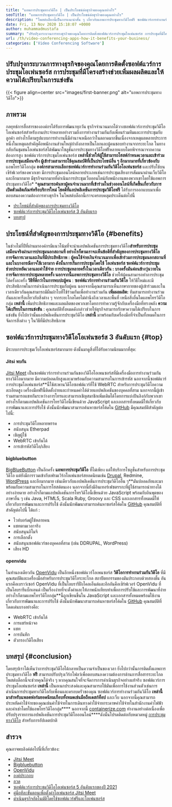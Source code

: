 ```yaml
---
title: "แอพการประชุมทางวิดีโอ | เป็นประโยชน์ต่อธุรกิจของคุณอย่างไร" 
seoTitle: "แอพการประชุมทางวิดีโอ | เป็นประโยชน์ต่อธุรกิจของคุณอย่างไร" 
description: "โพสต์บล็อกนี้เป็นการแนะนำสั้น ๆ เกี่ยวกับแอพการประชุมทางวิดีโอฟรี ซอฟต์แวร์การทำงานร่วมกันฟรีเหล่านี้มีคุณสมบัติที่หลากหลายสำหรับการประชุมกลุ่ม" 
date: Fri, 13 Nov 2020 15:18:07 +0000
author: muhammadmustafa
summary: "ปรับปรุงกระบวนการทางธุรกิจของคุณโดยการติดตั้งซอฟต์แวร์การประชุมโอเพ่นซอร์ส การประชุมที่มีโครงสร้างช่วยเพิ่มผลผลิตและให้ความได้เปรียบในการแข่งขัน" 
url: /th/video-conferencing-apps-how-it-benefits-your-business/
categories: ['Video Conferencing Software']
---
```


## ปรับปรุงกระบวนการทางธุรกิจของคุณโดยการติดตั้งซอฟต์แวร์การประชุมโอเพ่นซอร์ส การประชุมที่มีโครงสร้างช่วยเพิ่มผลผลิตและให้ความได้เปรียบในการแข่งขัน

{{< figure align=center src="images/first-banner.png" alt="แอพการประชุมทางวิดีโอ">}}


## ภาพรวม
กลยุทธ์การสื่อสารขององค์กรได้รับการพัฒนาทุกวัน ธุรกิจจำนวนมากได้วางซอฟต์แวร์การประชุมวิดีโอโอเพ่นซอร์สสำหรับงานประจำหลายอย่างรวมถึงการทำงานร่วมกันกับเพื่อนร่วมทีมและการประชุมกับลูกค้า อย่างไรก็ตามรูปแบบการทำงานนี้มีอำนาจเหนือกว่าในตลาดมากขึ้นเนื่องจากเหตุผลหลายประการ หนึ่งในเหตุผลสำคัญคือพนักงานส่วนใหญ่กำลังกลายเป็นโลกและผู้คนชอบทำงานจากระยะไกล ในทางกลับกันชุมชนโอเพ่นซอร์สได้พัฒนาโซลูชันการประชุมทางวิดีโอฟรีหลายแบบโดยพิจารณาจากความต้องการสูง ซอฟต์แวร์การประชุมโอเพ่นซอร์ส  **เหล่านี้ช่วยให้ผู้ใช้สามารถโฮสต์กำหนดเวลาและเข้าร่วมการประชุมเสมือนจริง ผู้เข้าร่วมสามารถใช้คุณสมบัติที่เป็นประโยชน์อื่น ๆ อีกมากมายที่เกี่ยวข้องกับ** แอพโทรวิดีโอกลุ่ม **องค์กรสามารถเลือกซอฟต์แวร์การทำงานร่วมกันวิดีโอโอเพ่นซอร์ส**  และปรับใช้บนเซิร์ฟเวอร์ของพวกเขา มีการประชุมออนไลน์หลายประเภทเช่นการประชุมเสียงการสัมมนาผ่านเว็บวิดีโอและอีกมากมาย
มีธุรกิจมากมายที่ดำเนินการประชุมเว็บออนไลน์กับพนักงานของพวกเขาโดยใช้แอพการประชุมทางวิดีโอ*  ***คุณสามารถค้นหาผู้คนจำนวนมากที่เข้าร่วมในช่วงออนไลน์ที่เกิดขึ้นเกี่ยวกับการเปิดตัวผลิตภัณฑ์หรือบริการใหม่ โชคดีที่แอปพลิเคชันการประชุมวิดีโอฟรี**  ได้รับการออกแบบมาเพื่อตอบสนองความต้องการทางธุรกิจ ในโพสต์บล็อกนี้เราจะครอบคลุมประเด็นต่อไปนี้
  * [][1][ประโยชน์ที่สำคัญของการประชุมทางวิดีโอ][2]
  * [ซอฟต์แวร์การประชุมวิดีโอโอเพ่นซอร์ส 3 อันดับแรก][3]
  * [บทสรุป][4]

## ประโยชน์ที่สำคัญของการประชุมทางวิดีโอ {#benefits}

ในช่วงไม่กี่ปีที่ผ่านมาองค์กรมีแนวโน้มที่จะนำแอปพลิเคชันการประชุมทางวิดีโอ**สำหรับการประชุมเสมือนจริงผ่านการประชุมนอกสถานที่ อย่างไรก็ตามเราจะเห็นข้อดีที่สำคัญของการประชุมทางวิดีโอ
 **การจัดการเวลาและเงินที่มีประสิทธิภาพ** : ผู้คนใช้จ่ายเงินจำนวนมากเพื่อเข้าร่วมการประชุมนอกสถานที่และในบางกรณีอาจใช้เวลามาก ดังนั้นการเริ่มการประชุมโดยใช้ **โอเพ่นซอร์ส**  **ซอฟต์แวร์การประชุม**  ช่วยประหยัดเวลาและค่าใช้จ่าย
 **การประชุมหลายครั้งในเวลาเดียวกัน** : บางครั้งมันค่อนข้างวุ่นวายในการจัดการการประชุมหลายครั้ง นอกจากนี้แอพการประชุมทางวิดีโอ** ช่วยให้ผู้คนสามารถทำการประชุมได้ครั้งละครั้ง
 **วิธีที่ดีกว่าในการพบปะผู้คน** : **ซอฟต์แวร์การทำงานร่วมกันวิดีโอ** ให้วิธีใหม่และมีประสิทธิภาพในการดำเนินการประชุมกับผู้คน นอกจากนี้คุณสามารถเห็นภาษากายของผู้เข้าร่วมและในเวลาเดียวกันคุณสามารถมีผืนผ้าใบที่ใช้ร่วมกันเพื่อทำงานร่วมกัน
 **เพิ่มผลผลิต:**  ทีมสามารถทำงานร่วมกันและหารือเกี่ยวกับสิ่งต่าง ๆ จากระยะไกลโดยไม่คำนึงถึงเวลาและพื้นที่ เหนือสิ่งอื่นใดแอพโทรวิดีโอกลุ่ม **เหล่านี้** เพิ่มประสิทธิภาพและผลผลิตของพวกเขาโดยการทำความรู้จักกับเครื่องมือที่ทรงพลัง
 **ความได้เปรียบในการแข่งขัน** : คุณสมบัติทั้งหมดดังกล่าวช่วยให้ธุรกิจสามารถรักษาความได้เปรียบในการแข่งขัน ยิ่งไปกว่านั้นแอปพลิเคชันการประชุมวิดีโอ **เหล่านี้** มาพร้อมกับเครื่องมือที่จำเป็นทั้งหมดในการจัดการสิ่งต่าง ๆ ในวิธีที่มีประสิทธิภาพ

## ซอฟต์แวร์การประชุมทางวิดีโอโอเพ่นซอร์ส 3 อันดับแรก {#top}

มีระบบการประชุมเว็บโอเพ่นซอร์สมากมาย ดังนั้นมาดูสิ่งที่ได้รับความนิยมมากที่สุด:

#### Jitsi พบกัน
[Jitsi Meet][5] เป็นซอฟต์แวร์การทำงานร่วมกันของวิดีโอโอเพนซอร์สที่มีเครื่องมือการทำงานร่วมกันทางวิดีโอมากมาย มีความปลอดภัยสูงและมาพร้อมกับความสามารถในการเข้ารหัส นอกจากนี้ซอฟต์แวร์การประชุมโอเพ่นซอร์ส**นี้ใช้สะพานวิดีโอซอฟต์แวร์ที่ใช้ WebRTC สำหรับการประชุมวิดีโอความละเอียดสูง เครื่องมือฟรีนี้ติดตั้งง่ายและกำหนดค่าได้ด้วยแอปพลิเคชันของบุคคลที่สาม นอกจากนี้ผู้เข้าร่วมสามารถแชทกันระหว่างการโทรและสามารถเชิญสมาชิกเพิ่มเติมได้โดยการแบ่งปันลิงก์กับพวกเขา อย่างไรก็ตามแอปพลิเคชันการโทรวิดีโอนี้เขียนด้วย JavaScript และเอกสารทั้งหมดมีให้เกี่ยวกับการพัฒนาและการปรับใช้ ดังนั้นนักพัฒนาสามารถค้นหาซอร์สโค้ดใน [GitHub][6] มีคุณสมบัติสำคัญต่อไปนี้:
  * การประชุมวิดีโอหลายพรรค
  * สนับสนุน Etherpad
  * เชิญผู้ใช้
  * WebRTC เข้ากันได้
  * การเข้ารหัสวิดีโอ/เสียง

#### bigbluebutton
[BigBlueButton][7] เป็นอีกครั้ง  **แอพการประชุมวิดีโอ**  ที่ไม่เพียง แต่ให้บริการโซลูชั่นสำหรับการประชุมวิดีโอ แต่ยังมีการรวมเข้ากับเฟรมเวิร์กโอเพ่นซอร์สยอดนิยมเช่น [Drupal][8], Redmine, [WordPress][9] และอีกมากมาย เช่นเดียวกับแอปพลิเคชันการประชุมวิดีโออื่น ๆ**มันปลอดภัยและมาพร้อมกับความสามารถในการโฮสต์ตนเอง นอกจากนี้ยังมีอินเทอร์เฟซตรรกะที่ผู้ใช้สามารถนำทางได้อย่างง่ายดาย อย่างไรก็ตามแอปพลิเคชันการโทรวิดีโอนี้เขียนด้วย JavaScript พร้อมกับอินพุตของภาษาอื่น ๆ เช่น Java, HTML5, Scala Ruby, Groovy และ CSS และเอกสารทั้งหมดมีให้เกี่ยวกับการพัฒนาและการปรับใช้ ดังนั้นนักพัฒนาสามารถค้นหาซอร์สโค้ดใน [GitHub][10] คุณสมบัติที่สำคัญต่อไปนี้ ได้แก่ :
  * ไวท์บอร์ดผู้ใช้หลายคน
  * แชทตามเวลาจริง
  * สนับสนุนอิโมจิ
  * การเลือกตั้ง
  * สนับสนุนซอฟต์แวร์ของบุคคลที่สาม (เช่น DDRUPAL, WordPress)
  * เสียง HD

#### openvidu
ในทำนองเดียวกัน [OpenVidu][11] เป็นอีกหนึ่งซอฟต์แวร์โอเพนซอร์ส  **วิดีโอการทำงานร่วมกันวิดีโอ**  ที่มีคุณสมบัติและเครื่องมือสำหรับการประชุมวิดีโอระยะไกล สถาปัตยกรรมของมันประกอบด้วยสองชั้น อันแรกคือเบราว์เซอร์ OpenVidu ที่เป็นไลบรารีฝั่งไคลเอ็นต์และอีกอันคือเซิร์ฟเวอร์ OpenVidu ที่เป็นไลบรารีแบ็กเอนด์ เป็นเรื่องง่ายที่จะตั้งค่าและให้ภาพนักเทียบท่าเพื่อการปรับใช้และการพัฒนาที่ง่าย อย่างไรก็ตามแอพโทรวิดีโอกลุ่ม**นี้ถูกเขียนขึ้นใน JavaScript และเอกสารทั้งหมดพร้อมใช้งานเกี่ยวกับการพัฒนาและการปรับใช้ ดังนั้นนักพัฒนาสามารถค้นหาซอร์สโค้ดใน [GitHub][12] คุณสมบัติที่โดดเด่นบางอย่างคือ:
  * WebRTC เข้ากันได้
  * การแชร์หน้าจอ
  * แชท
  * การบันทึก
  * ตัวกรองวิดีโอเสียง

## บทสรุป {#conclusion}

โดยสรุปเราได้เห็นว่าการประชุมวิดีโอได้กลายเป็นความจำเป็นของเวลา ยิ่งไปกว่านั้นการติดตั้งแอพการประชุมทางวิดีโอ  **ฟรี** สามารถปรับปรุงเวิร์กโฟลว์เพื่อตอบสนองความต้องการด้านการสื่อสารระยะไกล โพสต์บล็อกนี้จะช่วยคุณได้จริง ๆ หากคุณสนใจที่จะจัดการการดำเนินธุรกิจอย่างแท้จริง ซอฟต์แวร์การประชุมโอเพ่นซอร์ส  **เหล่านี้**  เป็นอเนกประสงค์และคุณสามารถใช้มันเพื่อการใช้งานส่วนตัวเช่นการดำเนินการประชุมทางวิดีโอกับเพื่อนและครอบครัวของคุณ ซอฟต์แวร์การทำงานร่วมกันวิดีโอ **เหล่านี้มาสำหรับแพลตฟอร์มยอดนิยมเกือบทั้งหมดเช่นมือถือเดสก์ท็อป**  และเว็บ นอกจากนี้คุณสามารถประหยัดค่าใช้จ่ายของคุณเช่นค่าใช้จ่ายในการเดินทางค่าใช้จ่ายกระดาษค่าใช้จ่ายในสำนักงานค่าไฟฟ้าและค่าเช่าโดยใช้แอพโทรวิดีโอกลุ่ม****
นอกจากนี้ [containerize.com][13] ทำงานอย่างต่อเนื่องเพื่อปรับปรุงรายการแอปพลิเคชันการประชุมวิดีโอออนไลน์****ดังนั้นโปรดติดต่อกับหมวดหมู่ [การประชุมทางวิดีโอ][14] สำหรับการอัปเดตปกติ

## สำรวจ
คุณอาจพบลิงค์ต่อไปนี้ที่เกี่ยวข้อง:
  * [Jitsi Meet][5]
  * [Bigbluebutton][7]
  * [OpenVidu][11]
  * [องค์ประกอบ][15]
  * [ลวด][16]
  * [ซอฟต์แวร์การประชุมวิดีโอโอเพ่นซอร์ส 5 อันดับแรกของปี 2021][17]
  * [คู่มือทีละขั้นตอนเพื่อตั้งค่าโอเพ่นซอร์ส Jitsi Meet][18]
  * [ดำเนินธุรกิจอัตโนมัติโดยใช้ซอฟต์แวร์ฟรีและโอเพ่นซอร์ส][19]



 [1]: #why
 [2]: #benefits
 [3]: #top
 [4]: #conclusion
 [5]: https://products.containerize.com/video-conferencing/jitsi
 [6]: https://github.com/jitsi/jitsi-meet
 [7]: https://products.containerize.com/video-conferencing/bigbluebutton
 [8]: https://products.containerize.com/content-management/drupal/
 [9]: https://products.containerize.com/blogging/wordpress/
 [10]: https://github.com/bigbluebutton/bigbluebutton
 [11]: https://products.containerize.com/video-conferencing/openvidu
 [12]: https://github.com/OpenVidu/openvidu
 [13]: https://www.containerize.com/
 [14]: https://products.containerize.com/video-conferencing/
 [15]: https://products.containerize.com/video-conferencing/element
 [16]: https://products.containerize.com/video-conferencing/wire
 [17]: https://blog.containerize.com/video-conferencing-software/top-5-open-source-video-conferencing-software-of-2021/
 [18]: https://blog.containerize.com/video-conferencing-software/how-to-set-up-open-source-jitsi-meet/
 [19]: https://blog.containerize.com/blogging/automate-business-operations-using-open-source-software/
